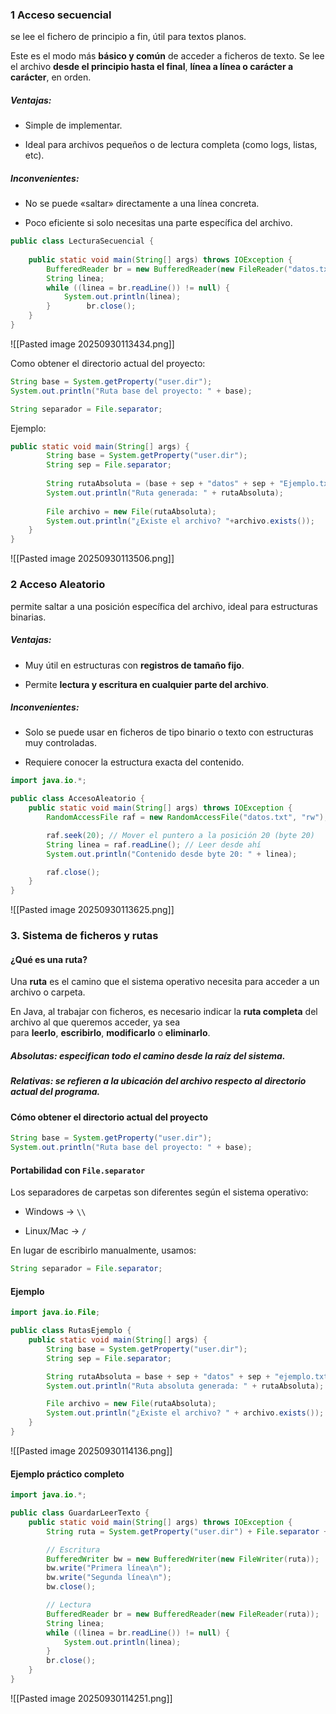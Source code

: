 ### 1 **Acceso secuencial**
se lee el fichero de principio a fin, útil para textos planos.

Este es el modo más **básico y común** de acceder a ficheros de texto. Se lee el archivo **desde el principio hasta el final**, **línea a línea o carácter a carácter**, en orden.
##### Ventajas:

- Simple de implementar.
    
- Ideal para archivos pequeños o de lectura completa (como logs, listas, etc).
    

##### Inconvenientes:

- No se puede «saltar» directamente a una línea concreta.
    
- Poco eficiente si solo necesitas una parte específica del archivo.

```java
public class LecturaSecuencial {  
  
    public static void main(String[] args) throws IOException {  
        BufferedReader br = new BufferedReader(new FileReader("datos.txt"));  
        String linea;  
        while ((linea = br.readLine()) != null) {  
            System.out.println(linea);  
        }        br.close();  
    }  
}
```
![[Pasted image 20250930113434.png]]

Como obtener el directorio actual del proyecto:

```java
String base = System.getProperty("user.dir");
System.out.println("Ruta base del proyecto: " + base);
```

```java
String separador = File.separator;
```

Ejemplo:

```java
public static void main(String[] args) {  
        String base = System.getProperty("user.dir");  
        String sep = File.separator;  
  
        String rutaAbsoluta = (base + sep + "datos" + sep + "Ejemplo.txt");  
        System.out.println("Ruta generada: " + rutaAbsoluta);  
  
        File archivo = new File(rutaAbsoluta);  
        System.out.println("¿Existe el archivo? "+archivo.exists());  
    }  
}
```
![[Pasted image 20250930113506.png]]

### 2 Acceso Aleatorio
permite saltar a una posición específica del archivo, ideal para estructuras binarias.

##### Ventajas:

- Muy útil en estructuras con **registros de tamaño fijo**.
    
- Permite **lectura y escritura en cualquier parte del archivo**.
    

##### Inconvenientes:

- Solo se puede usar en ficheros de tipo binario o texto con estructuras muy controladas.
    
- Requiere conocer la estructura exacta del contenido.


```java
import java.io.*;

public class AccesoAleatorio {
    public static void main(String[] args) throws IOException {
        RandomAccessFile raf = new RandomAccessFile("datos.txt", "rw");

        raf.seek(20); // Mover el puntero a la posición 20 (byte 20)
        String linea = raf.readLine(); // Leer desde ahí
        System.out.println("Contenido desde byte 20: " + linea);

        raf.close();
    }
}
```
![[Pasted image 20250930113625.png]]

### 3. Sistema de ficheros y rutas

#### ¿Qué es una ruta?

Una **ruta** es el camino que el sistema operativo necesita para acceder a un archivo o carpeta.

En Java, al trabajar con ficheros, es necesario indicar la **ruta completa** del archivo al que queremos acceder, ya sea para **leerlo**, **escribirlo**, **modificarlo** o **eliminarlo**.
##### **Absolutas**: especifican todo el camino desde la raíz del sistema.
##### **Relativas**: se refieren a la ubicación del archivo respecto al directorio actual del programa.
#### Cómo obtener el directorio actual del proyecto
```java
String base = System.getProperty("user.dir");
System.out.println("Ruta base del proyecto: " + base);
```


#### Portabilidad con `File.separator`

Los separadores de carpetas son diferentes según el sistema operativo:

- Windows → `\\`
    
- Linux/Mac → `/`
    

En lugar de escribirlo manualmente, usamos:
```java
String separador = File.separator; 
```

#### Ejemplo
```java
import java.io.File;

public class RutasEjemplo {
    public static void main(String[] args) {
        String base = System.getProperty("user.dir");
        String sep = File.separator;

        String rutaAbsoluta = base + sep + "datos" + sep + "ejemplo.txt";
        System.out.println("Ruta absoluta generada: " + rutaAbsoluta);

        File archivo = new File(rutaAbsoluta);
        System.out.println("¿Existe el archivo? " + archivo.exists());
    }
}

```
![[Pasted image 20250930114136.png]]

#### Ejemplo práctico completo

```java
import java.io.*;

public class GuardarLeerTexto {
    public static void main(String[] args) throws IOException {
        String ruta = System.getProperty("user.dir") + File.separator + "ejemplo.txt";

        // Escritura
        BufferedWriter bw = new BufferedWriter(new FileWriter(ruta));
        bw.write("Primera línea\n");
        bw.write("Segunda línea\n");
        bw.close();

        // Lectura
        BufferedReader br = new BufferedReader(new FileReader(ruta));
        String linea;
        while ((linea = br.readLine()) != null) {
            System.out.println(linea);
        }
        br.close();
    }
}
```

![[Pasted image 20250930114251.png]]

